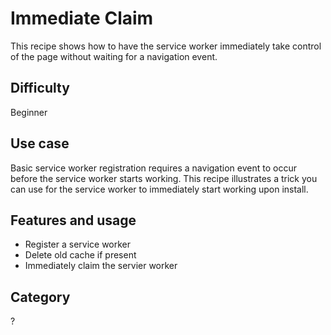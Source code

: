 # Immediate Claim

This recipe shows how to have the service worker immediately take control of the page without waiting for a navigation event.

## Difficulty
Beginner

## Use case
Basic service worker registration requires a navigation event to occur before the service worker starts working.  This recipe illustrates a trick you can use for the service worker to immediately start working upon install.

## Features and usage

- Register a service worker
- Delete old cache if present
- Immediately claim the servier worker

## Category
?
